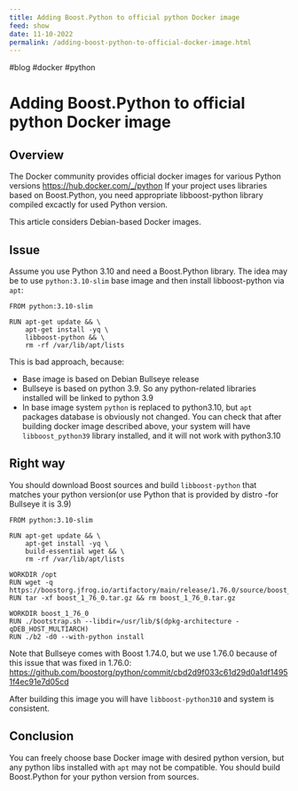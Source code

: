 ```yaml
---
title: Adding Boost.Python to official python Docker image
feed: show
date: 11-10-2022
permalink: /adding-boost-python-to-official-docker-image.html
---
```


#blog #docker #python
# Adding Boost.Python to official python Docker image

## Overview
The Docker community provides official docker images for various Python versions https://hub.docker.com/_/python
If your project uses libraries based on Boost.Python, you need appropriate libboost-python library compiled excactly for used Python version.

This article considers Debian-based Docker images.

## Issue
Assume you use Python 3.10 and need a Boost.Python library.
The idea may be to use `python:3.10-slim` base image and then install libboost-python via `apt`:
```
FROM python:3.10-slim

RUN apt-get update && \
    apt-get install -yq \
    libboost-python && \
    rm -rf /var/lib/apt/lists
```

This is bad approach, because:
- Base image is based on Debian Bullseye release
- Bullseye is based on python 3.9. So any python-related libraries installed will be linked to python 3.9
- In base image system `python` is replaced to python3.10, but `apt` packages database is obviously not changed.
You can check that after building docker image described above, your system will have `libboost_python39` library installed, and it will not work with python3.10

## Right way
You should download Boost sources and build `libboost-python`  that matches your python version(or use Python that is provided by distro -for Bullseye it is 3.9)
```
FROM python:3.10-slim

RUN apt-get update && \
    apt-get install -yq \
    build-essential wget && \
    rm -rf /var/lib/apt/lists

WORKDIR /opt
RUN wget -q https://boostorg.jfrog.io/artifactory/main/release/1.76.0/source/boost_1_76_0.tar.gz
RUN tar -xf boost_1_76_0.tar.gz && rm boost_1_76_0.tar.gz

WORKDIR boost_1_76_0
RUN ./bootstrap.sh --libdir=/usr/lib/$(dpkg-architecture -qDEB_HOST_MULTIARCH)
RUN ./b2 -d0 --with-python install
```
Note that Bullseye comes with Boost 1.74.0, but we use 1.76.0 because of this issue that was fixed in 1.76.0:
https://github.com/boostorg/python/commit/cbd2d9f033c61d29d0a1df14951f4ec91e7d05cd

After building this image you will have `libboost-python310` and system is consistent.

## Conclusion
You can freely choose base Docker image with desired python version, but any python libs installed with `apt` may not be compatible. You should build Boost.Python for your python version from sources. 
